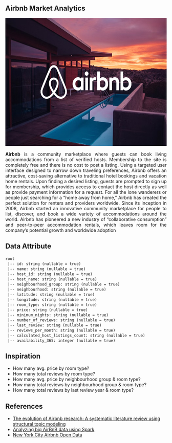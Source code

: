 ## Airbnb Market Analytics
<img src="https://github.com/Bayunova28/Airbnb_Market_Analytics/blob/main/image-airbnb.jpg" height="400" width="1000">
<p align="justify"><b>Airbnb</b> is a community marketplace where guests can book living accommodations from a list of verified hosts. Membership to the site is completely free and there is no cost to post a listing. Using a targeted user interface designed to narrow down traveling preferences, Airbnb offers an attractive, cost-saving alternative to traditional hotel bookings and vacation home rentals. Upon finding a desired listing, guests are prompted to sign up for membership, which provides access to contact the host directly as well as provide payment information for a request. For all the lone wanderers or people just searching for a “home away from home,” Airbnb has created the perfect solution for renters and providers worldwide. Since its inception in 2008, Airbnb started an innovative community marketplace for people to list, discover, and book a wide variety of accommodations around the world. Airbnb has pioneered a new industry of “collaborative consumption” and peer-to-peer accommodation rentals, which leaves room for the company’s potential growth and worldwide adoption</p>

## Data Attribute
```
root
 |-- id: string (nullable = true)
 |-- name: string (nullable = true)
 |-- host_id: string (nullable = true)
 |-- host_name: string (nullable = true)
 |-- neighbourhood_group: string (nullable = true)
 |-- neighbourhood: string (nullable = true)
 |-- latitude: string (nullable = true)
 |-- longitude: string (nullable = true)
 |-- room_type: string (nullable = true)
 |-- price: string (nullable = true)
 |-- minimum_nights: string (nullable = true)
 |-- number_of_reviews: string (nullable = true)
 |-- last_review: string (nullable = true)
 |-- reviews_per_month: string (nullable = true)
 |-- calculated_host_listings_count: string (nullable = true)
 |-- availability_365: integer (nullable = true)
```

## Inspiration
* How many avg. price by room type?
* How many total reviews by room type?
* How many avg. price by neighbourhood group & room type?
* How many total reviews by neighbourhood group & room type?
* How many total reviews by last review year & room type?

## References
* [The evolution of Airbnb research: A systematic literature review using structural topic modeling](https://www.sciencedirect.com/science/article/pii/S2405844023042986)
* [Analyzing big AirBnB data using Spark](https://bjornkhansen95.medium.com/spark-for-big-data-af1cf5318e1e)
* [New York City Airbnb Open Data](https://www.kaggle.com/datasets/dgomonov/new-york-city-airbnb-open-data)
